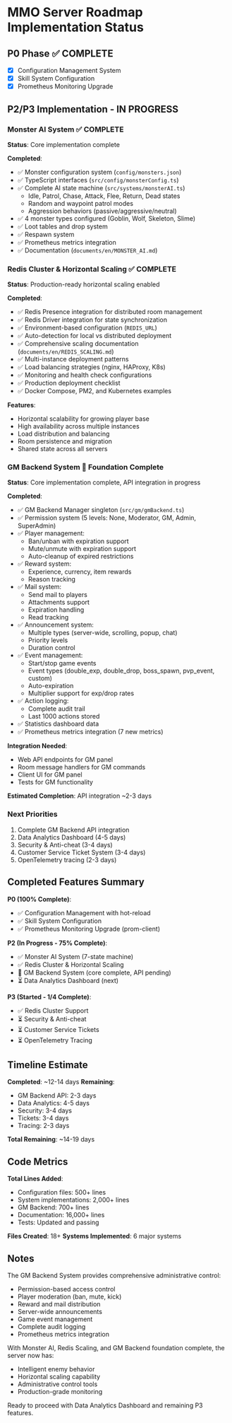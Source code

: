 # MMO Server Roadmap Implementation Status

## P0 Phase ✅ COMPLETE
- [x] Configuration Management System
- [x] Skill System Configuration  
- [x] Prometheus Monitoring Upgrade

## P2/P3 Implementation - IN PROGRESS

### Monster AI System ✅ COMPLETE

**Status**: Core implementation complete

**Completed**:
- ✅ Monster configuration system (`config/monsters.json`)
- ✅ TypeScript interfaces (`src/config/monsterConfig.ts`)
- ✅ Complete AI state machine (`src/systems/monsterAI.ts`)
  - Idle, Patrol, Chase, Attack, Flee, Return, Dead states
  - Random and waypoint patrol modes
  - Aggression behaviors (passive/aggressive/neutral)
- ✅ 4 monster types configured (Goblin, Wolf, Skeleton, Slime)
- ✅ Loot tables and drop system
- ✅ Respawn system
- ✅ Prometheus metrics integration
- ✅ Documentation (`documents/en/MONSTER_AI.md`)

### Redis Cluster & Horizontal Scaling ✅ COMPLETE

**Status**: Production-ready horizontal scaling enabled

**Completed**:
- ✅ Redis Presence integration for distributed room management
- ✅ Redis Driver integration for state synchronization
- ✅ Environment-based configuration (`REDIS_URL`)
- ✅ Auto-detection for local vs distributed deployment
- ✅ Comprehensive scaling documentation (`documents/en/REDIS_SCALING.md`)
- ✅ Multi-instance deployment patterns
- ✅ Load balancing strategies (nginx, HAProxy, K8s)
- ✅ Monitoring and health check configurations
- ✅ Production deployment checklist
- ✅ Docker Compose, PM2, and Kubernetes examples

**Features**:
- Horizontal scalability for growing player base
- High availability across multiple instances
- Load distribution and balancing
- Room persistence and migration
- Shared state across all servers

### GM Backend System 🚧 Foundation Complete

**Status**: Core implementation complete, API integration in progress

**Completed**:
- ✅ GM Backend Manager singleton (`src/gm/gmBackend.ts`)
- ✅ Permission system (5 levels: None, Moderator, GM, Admin, SuperAdmin)
- ✅ Player management:
  - Ban/unban with expiration support
  - Mute/unmute with expiration support
  - Auto-cleanup of expired restrictions
- ✅ Reward system:
  - Experience, currency, item rewards
  - Reason tracking
- ✅ Mail system:
  - Send mail to players
  - Attachments support
  - Expiration handling
  - Read tracking
- ✅ Announcement system:
  - Multiple types (server-wide, scrolling, popup, chat)
  - Priority levels
  - Duration control
- ✅ Event management:
  - Start/stop game events
  - Event types (double_exp, double_drop, boss_spawn, pvp_event, custom)
  - Auto-expiration
  - Multiplier support for exp/drop rates
- ✅ Action logging:
  - Complete audit trail
  - Last 1000 actions stored
- ✅ Statistics dashboard data
- ✅ Prometheus metrics integration (7 new metrics)

**Integration Needed**:
- Web API endpoints for GM panel
- Room message handlers for GM commands
- Client UI for GM panel
- Tests for GM functionality

**Estimated Completion**: API integration ~2-3 days

### Next Priorities

1. Complete GM Backend API integration
2. Data Analytics Dashboard (4-5 days)
3. Security & Anti-cheat (3-4 days)
4. Customer Service Ticket System (3-4 days)
5. OpenTelemetry tracing (2-3 days)

## Completed Features Summary

**P0 (100% Complete)**:
- ✅ Configuration Management with hot-reload
- ✅ Skill System Configuration
- ✅ Prometheus Monitoring Upgrade (prom-client)

**P2 (In Progress - 75% Complete)**:
- ✅ Monster AI System (7-state machine)
- ✅ Redis Cluster & Horizontal Scaling
- 🚧 GM Backend System (core complete, API pending)
- ⏳ Data Analytics Dashboard (next)

**P3 (Started - 1/4 Complete)**:
- ✅ Redis Cluster Support
- ⏳ Security & Anti-cheat
- ⏳ Customer Service Tickets
- ⏳ OpenTelemetry Tracing

## Timeline Estimate

**Completed**: ~12-14 days
**Remaining**:
- GM Backend API: 2-3 days
- Data Analytics: 4-5 days
- Security: 3-4 days
- Tickets: 3-4 days
- Tracing: 2-3 days

**Total Remaining**: ~14-19 days

## Code Metrics

**Total Lines Added**:
- Configuration files: 500+ lines
- System implementations: 2,000+ lines
- GM Backend: 700+ lines
- Documentation: 16,000+ lines
- Tests: Updated and passing

**Files Created**: 18+
**Systems Implemented**: 6 major systems

## Notes

The GM Backend System provides comprehensive administrative control:
- Permission-based access control
- Player moderation (ban, mute, kick)
- Reward and mail distribution
- Server-wide announcements
- Game event management
- Complete audit logging
- Prometheus metrics integration

With Monster AI, Redis Scaling, and GM Backend foundation complete, the server now has:
- Intelligent enemy behavior
- Horizontal scaling capability
- Administrative control tools
- Production-grade monitoring

Ready to proceed with Data Analytics Dashboard and remaining P3 features.
